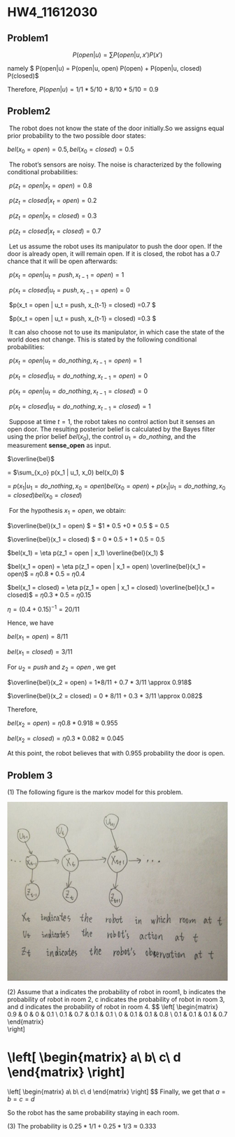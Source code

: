 # HW4_11612030

## Problem1

$$
P(open|u) = \sum P(open|u,x')P(x')
$$

namely $ P(open|u) = P(open|u, open) P(open) + P(open|u, closed) P(closed)$

Therefore, $P(open|u) = 1/1 * 5/10 + 8/10 * 5/10 = 0.9$



## Problem2

​	The robot does not know the state of the door initially.So we assigns equal prior probability to the two possible door states:

$bel(x_0 = open) = 0.5, bel(x_0 = closed) = 0.5$

​	The robot’s sensors are noisy. The noise is characterized by the following conditional probabilities:

​	$p(z_t = open | x_t = open) = 0.8$

​	$p(z_t = closed| x_t = open) = 0.2$ 

​	$p(z_t = open | x_t = closed) = 0.3$

​	$p(z_t = closed | x_t = closed) =0.7 ​$

​	Let us assume the robot uses its manipulator to push the door open. If the door is already open, it will remain open. If it is closed, the robot has a 0.7 chance that it will be open afterwards:

​	$p(x_t = open | u_t = push, x_{t-1} = open) = 1$

​	$p(x_t = closed | u_t = push, x_{t-1} = open) = 0$

​	$p(x_t = open | u_t = push, x_{t-1} = closed) =0.7 $

​	$p(x_t = open | u_t = push, x_{t-1} = closed) =0.3 $

​	It can also choose not to use its manipulator, in which case the state of the
world does not change. This is stated by the following conditional probabilities:

​	$p(x_t = open | u_t = do\_nothing, x_{t-1} = open ) = 1$

​	$p(x_t = closed | u_t = do\_nothing, x_{t-1} = open ) = 0​$

​	$p(x_t = open | u_t = do\_nothing, x_{t-1} = closed ) = 0$

​	$p(x_t = closed | u_t = do\_nothing, x_{t-1} = closed ) = 1​$

​	Suppose at time $t = 1$, the robot takes no control action but it senses an open
door. The resulting posterior belief is calculated by the Bayes filter using
the prior belief $bel( x_0 )$, the control $u_1 = do\_nothing$, and the measurement
**sense_open** as input.

   $\overline{bel}$

= $\sum_{x_o} p(x_1 | u_1, x_0) bel(x_0) $

= $p(x_1 | u_1 = do\_nothing, x_0 = open) bel(x_0 = open) \ + \ p(x_1|u_1 =do\_nothing, x_0 = closed) bel(x_0 = closed)$

​	For the hypothesis $x_1 = open​$, we obtain:

  $\overline{bel}(x_1 = open) $  = $1 * 0.5 +0 * 0.5 $ = $0.5$

  $\overline{bel}(x_1 = closed) $ = $0 * 0.5 + 1 * 0.5$ = $0.5$



$bel(x_1) = \eta p(z_1 = open | x_1) \overline{bel}(x_1) $

$bel(x_1 = open) = \eta p(z_1 = open | x_1 = open) \overline{bel}(x_1 = open)$ = $\eta 0.8 * 0.5$ = $\eta 0.4$

$bel(x_1 = closed) = \eta p(z_1 = open | x_1 = closed) \overline{bel}(x_1 = closed)$ = $\eta 0.3 * 0.5$ = $\eta 0.15$

$\eta = (0.4 + 0.15)^{-1} = 20/11$

Hence, we have

$bel(x_1 = open) = 8/11​$

$bel(x_1 = closed) = 3/11$

For $u_2 = push$ and $z_2 = open$ , we get

$\overline{bel}(x_2 = open) = 1*8/11 + 0.7 * 3/11 \approx 0.918$

$\overline{bel}(x_2 = closed) = 0 * 8/11 + 0.3 * 3/11 \approx 0.082$

Therefore,

$bel(x_2 = open) = \eta 0.8 * 0.918 \approx 0.955​$

$bel(x_2 = closed) = \eta 0.3 * 0.082 \approx 0.045$

At this point, the robot believes that with $0.955$ probability the door is open.



## Problem 3

(1) The following figure is the markov model for this problem.

![1](1.jpg)

(2) Assume that a indicates the probability of  robot in room1, b indicates the probability of robot in room 2, c indicates the probability of robot in room 3, and d indicates the probability of robot in room 4. 
$$
\left[
 \begin{matrix}
   0.9 & 0 & 0 & 0.1 \\ 0.1 & 0.7 & 0.1 & 0.1 \\
   0 & 0.1 & 0.1 & 0.8  \\ 0.1 & 0.1 & 0.1 & 0.7 
  \end{matrix}   
\right]

\left[
    \begin{matrix}
      a\\ b\\ c\\ d
    \end{matrix}
\right]
=
\left[
 \begin{matrix}
  a\\ b\\ c\\ d
 \end{matrix}
\right]
$$
Finally, we get that $a = b = c = d$

So the robot has the same probability staying in each room.

(3) The probability is $0.25 * 1/1 + 0.25 * 1/3 \approx 0.333$